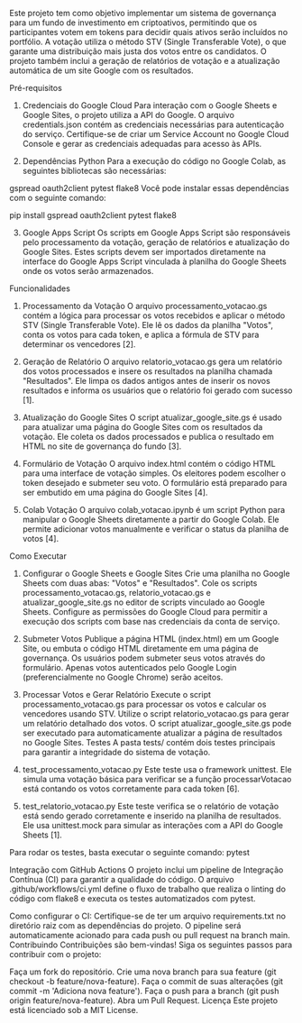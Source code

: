
Este projeto tem como objetivo implementar um sistema de governança para um fundo de investimento em criptoativos, permitindo que os participantes votem em tokens para decidir quais ativos serão incluídos no portfólio. A votação utiliza o método STV (Single Transferable Vote), o que garante uma distribuição mais justa dos votos entre os candidatos. O projeto também inclui a geração de relatórios de votação e a atualização automática de um site Google com os resultados.

Pré-requisitos

1. Credenciais do Google Cloud
  Para interação com o Google Sheets e Google Sites, o projeto utiliza a API do Google. O arquivo credentials.json contém as credenciais necessárias para autenticação do serviço. Certifique-se de criar um Service Account no Google Cloud Console e gerar as credenciais adequadas para acesso às APIs.
  
2. Dependências Python
  Para a execução do código no Google Colab, as seguintes bibliotecas são necessárias:
  

gspread
oauth2client
pytest
flake8
Você pode instalar essas dependências com o seguinte comando:

pip install gspread oauth2client pytest flake8

3. Google Apps Script
Os scripts em Google Apps Script são responsáveis pelo processamento da votação, geração de relatórios e atualização do Google Sites. Estes scripts devem ser importados diretamente na interface do Google Apps Script vinculada à planilha do Google Sheets onde os votos serão armazenados.

Funcionalidades

1. Processamento da Votação
  O arquivo processamento_votacao.gs contém a lógica para processar os votos recebidos e aplicar o método STV (Single Transferable Vote). Ele lê os dados da planilha "Votos", conta os votos para cada token, e aplica a fórmula de STV para determinar os vencedores [2].
  
2. Geração de Relatório
  O arquivo relatorio_votacao.gs gera um relatório dos votos processados e insere os resultados na planilha chamada "Resultados". Ele limpa os dados antigos antes de inserir os novos resultados e informa os usuários que o relatório foi gerado com sucesso [1].
  
3. Atualização do Google Sites
  O script atualizar_google_site.gs é usado para atualizar uma página do Google Sites com os resultados da votação. Ele coleta os dados processados e publica o resultado em HTML no site de governança do fundo [3].
  
4. Formulário de Votação
  O arquivo index.html contém o código HTML para uma interface de votação simples. Os eleitores podem escolher o token desejado e submeter seu voto. O formulário está preparado para ser embutido em uma página do Google Sites [4].
  
5. Colab Votação
  O arquivo colab_votacao.ipynb é um script Python para manipular o Google Sheets diretamente a partir do Google Colab. Ele permite adicionar votos manualmente e verificar o status da planilha de votos [4].
  

Como Executar

1. Configurar o Google Sheets e Google Sites
  Crie uma planilha no Google Sheets com duas abas: "Votos" e "Resultados".
  Cole os scripts processamento_votacao.gs, relatorio_votacao.gs e atualizar_google_site.gs no editor de scripts vinculado ao Google Sheets.
  Configure as permissões do Google Cloud para permitir a execução dos scripts com base nas credenciais da conta de serviço.
  
2. Submeter Votos
  Publique a página HTML (index.html) em um Google Site, ou embuta o código HTML diretamente em uma página de governança.
  Os usuários podem submeter seus votos através do formulário. Apenas votos autenticados pelo Google Login (preferencialmente no Google Chrome) serão aceitos.
  
3. Processar Votos e Gerar Relatório
  Execute o script processamento_votacao.gs para processar os votos e calcular os vencedores usando STV.
  Utilize o script relatorio_votacao.gs para gerar um relatório detalhado dos votos.
  O script atualizar_google_site.gs pode ser executado para automaticamente atualizar a página de resultados no Google Sites.
  Testes
  A pasta tests/ contém dois testes principais para garantir a integridade do sistema de votação.
  
4. test_processamento_votacao.py
  Este teste usa o framework unittest. Ele simula uma votação básica para verificar se a função processarVotacao está contando os votos corretamente para cada token [6].
  
5. test_relatorio_votacao.py
  Este teste verifica se o relatório de votação está sendo gerado corretamente e inserido na planilha de resultados. Ele usa unittest.mock para simular as interações com a API do Google Sheets [1].
  

Para rodar os testes, basta executar o seguinte comando:
pytest

Integração com GitHub Actions
O projeto inclui um pipeline de Integração Contínua (CI) para garantir a qualidade do código. O arquivo .github/workflows/ci.yml define o fluxo de trabalho que realiza o linting do código com flake8 e executa os testes automatizados com pytest.

Como configurar o CI:
Certifique-se de ter um arquivo requirements.txt no diretório raiz com as dependências do projeto.
O pipeline será automaticamente acionado para cada push ou pull request na branch main.
Contribuindo
Contribuições são bem-vindas! Siga os seguintes passos para contribuir com o projeto:

Faça um fork do repositório.
Crie uma nova branch para sua feature (git checkout -b feature/nova-feature).
Faça o commit de suas alterações (git commit -m 'Adiciona nova feature').
Faça o push para a branch (git push origin feature/nova-feature).
Abra um Pull Request.
Licença
Este projeto está licenciado sob a MIT License.
